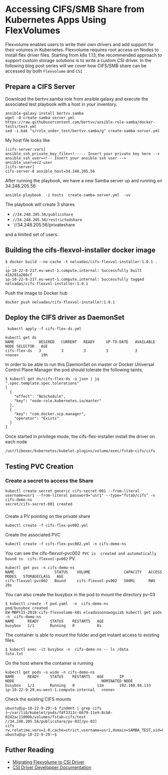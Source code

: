 # Accessing CIFS/SMB Share from Kubernetes Apps Using FlexVolumes

Flexvolume enables users to write their own drivers and add support for their volumes in Kubernetes.
Flexvolume requires root access on Nodes to install flex driver files.
Starting from k8s 1.13, the recommended approach to support custom storage solutions is to write a custom CSI driver.
In the following blog post series will we cover how CIFS/SMB share can be accessed by both `Flexvolume` and `CSI`


## Prepare a CIFS Server

Download the bertvv.samba role from ansible galaxy and execute the associated test playbook with
a host in your inventory.

```
ansible-galaxy install bertvv.samba
wget -O create-samba-server.yml https://raw.githubusercontent.com/bertvv/ansible-role-samba/docker-tests/test.yml
sed -i.bak "s/role_under_test/bertvv.samba/g" create-samba-server.yml

```

My host file looks like
```
[cifs-server:vars]
ansible_ssh_private_key_file=<!----- Insert your private key here -->
ansible_ssh_user=<!-- Insert your ansible ssh user -->
ansible_user=ec2-user
[cifs-server]
cifs-server-0 ansible_host=34.248.205.56
```


After running the playbook, we have a new Samba server up and running on 34.248.205.56
```
ansible-playbook  -i hosts  create-samba-server.yml  -vv

```

The playbook will create 3 shares
- `//34.248.205.56/publicshare`
- `//34.248.205.56/restrictedshare`
- `//34.248.205.56/privateshare

and a limited set of users.


## Building the cifs-flexvol-installer docker image

```
$ docker build --no-cache -t nelvadas/cifs-flexvol-installer:1.0.1 .
..
ip-10-22-8-217.eu-west-1.compute.internal: Successfully built 41b281a266cf
ip-10-22-8-217.eu-west-1.compute.internal: Successfully tagged nelvadas/cifs-flexvol-installer:1.0.1
```

Push the image to Docker hub
```
docker push nelvadas/cifs-flexvol-installer:1.0.1
```

## Deploy the CIFS driver as DaemonSet
```
 kubectl apply -f cifs-flex-ds.yml

kubectl get ds
NAME           DESIRED   CURRENT   READY     UP-TO-DATE   AVAILABLE   NODE SELECTOR   AGE
cifs-flex-ds   3         3         3         3            3           <none>          19h
```

In order to be able to run this DaemonSet on master or Docker Universal Control Plane Manager the pod should tolerate the following taints,

```
$ kubectl get ds/cifs-flex-ds -o json | jq  ".spec.template.spec.tolerations"
[
  {
    "effect": "NoSchedule",
    "key": "node-role.kubernetes.io/master"
  },
  {
    "key": "com.docker.ucp.manager",
    "operator": "Exists"
  }
]
```
Once started in privilege mode, the cifs-flex-installer install the driver on each node
```
/usr/libexec/kubernetes/kubelet-plugins/volume/exec/fstab~cifs/cifs
```


## Testing PVC Creation

### Create a secret to access the Share

```
kubectl create secret generic cifs-secret-001 --from-literal username=usr1 --from-literal password="usr1" --type="fstab/cifs" -n cifs-demo-ns
secret/cifs-secret-001 created
```


###
Create a PV pointing on the private share

```
kubectl create -f cifs-flex-pv002.yml
```

Create the associated PVC
```
kubectl create -f cifs-flex-pvc002.yml -n cifs-demo-ns
```

You can see the cifs-flexvol-pvc002` PVC is  created and automatically bound to  cifs-flexvol-pv002` PV.


```
kubectl get pvc -n cifs-demo-ns
NAME                  STATUS    VOLUME               CAPACITY   ACCESS MODES   STORAGECLASS   AGE
cifs-flexvol-pvc002   Bound     cifs-flexvol-pv002   500Mi      RWX                           20s
```


You can also create the busybox in the pod to mount the directory pv-03
```
$ kubectl create -f pod.yaml  -n  cifs-demo-ns
pod/busybox created
EW-MBPt15-2018:cifs-flexvolume-k8s elvadasnonowoguia$ kubectl get pods -n  cifs-demo-ns
NAME      READY     STATUS    RESTARTS   AGE
busybox   1/1       Running   0          8s
```

The container is able to mount the folder and get instant access to existing files.
```
$ kubectl exec -it busybox -n  cifs-demo-ns -- ls /data
toto.txt
```

On the host where the container is running
```
kubectl get pods -o wide -n cifs-demo-ns
NAME      READY     STATUS    RESTARTS   AGE       IP               NODE                                       NOMINATED NODE
busybox   1/1       Running   0          11m       192.168.94.133   ip-10-22-9-29.eu-west-1.compute.internal   <none>
```
Check the existing CIFS mounts
```
ubuntu@ip-10-22-9-29:~$ findmnt | grep cifs
├─/var/lib/kubelet/pods/fdf3313c-6679-11e9-8cb8-0242ac11000b/volumes/fstab~cifs/test                                    //34.248.205.56/publicshare/pv-03[/pv-03]                                                              cifs       rw,relatime,vers=1.0,cache=strict,username=usr1,domain=SAMBA_TEST,uid=0,noforceuid,gid=0,noforcegid,addr=34.248.205.56,unix,posixpaths,serverino,mapposix,acl,noperm,rsize=1048576,wsize=65536,echo_interval=60,actimeo=1
ubuntu@ip-10-22-9-29:~$
```


## Futher Reading

* [Migrating Flexvolume to CSI Driver](https://github.com/kubernetes-csi/drivers/tree/master/pkg/flexadapter)
* [CSI Driver Developper Documentation ]( https://kubernetes-csi.github.io/docs/)
